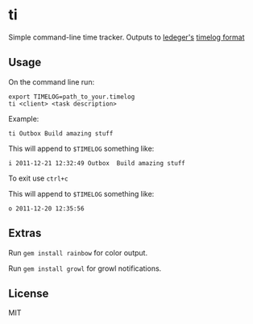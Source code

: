 # ti

Simple command-line time tracker. Outputs to [ledeger's](http://ledger-cli.org/) [timelog format](http://ledger-cli.org/2.6/ledger.html#Using-timeclock-to-record-billable-time)

## Usage

On the command line run:

    export TIMELOG=path_to_your.timelog
    ti <client> <task description>

Example:

    ti Outbox Build amazing stuff

This will append to `$TIMELOG` something like:

    i 2011-12-21 12:32:49 Outbox  Build amazing stuff

To exit use `ctrl+c`

This will append to `$TIMELOG` something like:

    o 2011-12-20 12:35:56

## Extras

Run `gem install rainbow` for color output.

Run `gem install growl` for growl notifications.

## License

MIT


